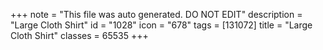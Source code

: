 +++
note = "This file was auto generated. DO NOT EDIT"
description = "Large Cloth Shirt"
id = "1028"
icon = "678"
tags = [131072]
title = "Large Cloth Shirt"
classes = 65535
+++
